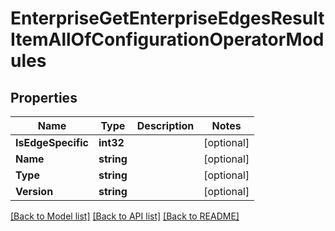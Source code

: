 # EnterpriseGetEnterpriseEdgesResultItemAllOfConfigurationOperatorModules

## Properties

Name | Type | Description | Notes
------------ | ------------- | ------------- | -------------
**IsEdgeSpecific** | **int32** |  | [optional] 
**Name** | **string** |  | [optional] 
**Type** | **string** |  | [optional] 
**Version** | **string** |  | [optional] 

[[Back to Model list]](../README.md#documentation-for-models) [[Back to API list]](../README.md#documentation-for-api-endpoints) [[Back to README]](../README.md)


